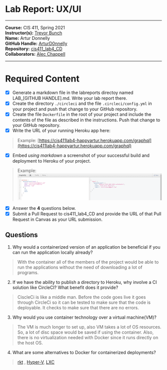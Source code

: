 # Lab Report: UX/UI
___
**Course:** CIS 411, Spring 2021  
**Instructor(s):** [Trevor Bunch](https://github.com/trevordbunch)  
**Name:** Artur Donnelly  
**GitHub Handle:** [ArturD0nnelly](https://github.com/ArturD0nnelly)  
**Repository:** [cis411_lab4_CD](https://github.com/ArturD0nnelly/cis411_lab4_CD)  
**Collaborators:** [Alec Chappell](https://github.com/alecclyde)
___

# Required Content

- [x] Generate a markdown file in the labreports directoy named LAB_[GITHUB HANDLE].md. Write your lab report there.
- [x] Create the directory ```./circleci``` and the file ```.circleci/config.yml``` in your project and push that change to your GitHub repository.
- [x] Create the file ```Dockerfile``` in the root of your project and include the contents of the file as described in the instructions. Push that change to your GitHub repository.
- [x] Write the URL of your running Heroku app here:  
> Example: [https://cis411lab4-happyartur.herokuapp.com/graphql](https://cis411lab4-happyartur.herokuapp.com/graphql)
- [x] Embed _using markdown_ a screenshot of your successful build and deployment to Heroku of your project.  
> Example: ![Successful Build](../assets/markdown.png)
- [x] Answer the **4** questions below.
- [x] Submit a Pull Request to cis411_lab4_CD and provide the URL of that Pull Request in Canvas as your URL submission.

## Questions
1. Why would a containerized version of an application be beneficial if you can run the application locally already?
> With the container all of the members of the project would be able to run the applications without the need of downloading a lot of programs. 
2. If we have the ability to publish a directory to Heroku, why involve a CI solution like CircleCI? What benefit does it provide?
> CiscleCi is like a middle man. Before the code goes live it goes through CircleCi so it can be tested to make sure that the code is deployable. It checks to make sure that there are no errors.
3. Why would you use container technology over a virtual machine(VM)?
> The VM is much longer to set up, also VM takes a lot of OS resources. So, a lot of disc space would be saved if using the container. Also, there is no virtualization needed with Docker since it runs directly on the host OS.
4. What are some alternatives to Docker for containerized deployments?
> [rkt](https://www.openshift.com/learn/topics/rkt) , [Hyper-V](https://docs.microsoft.com/en-us/virtualization/windowscontainers/manage-containers/hyperv-container), [LXC](https://linuxcontainers.org/)